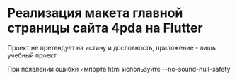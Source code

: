# Реализация макета главной страницы сайта 4pda на Flutter

Проект не претендует на истину и дословность, приложение  - лишь учебный проект

При появлении ошибки импорта html используйте --no-sound-null-safety 
